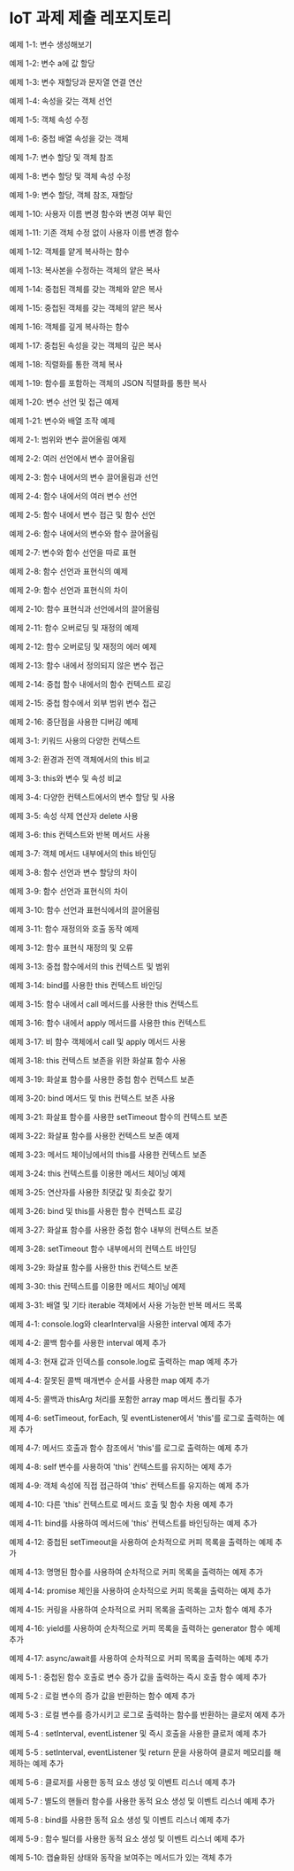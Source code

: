# IoT 과제 제출 레포지토리

예제 1-1: 변수 생성해보기

예제 1-2: 변수 a에 값 할당 

예제 1-3: 변수 재할당과 문자열 연결 연산

예제 1-4: 속성을 갖는 객체 선언

예제 1-5: 객체 속성 수정

예제 1-6: 중첩 배열 속성을 갖는 객체

예제 1-7: 변수 할당 및 객체 참조

예제 1-8: 변수 할당 및 객체 속성 수정

예제 1-9: 변수 할당, 객체 참조, 재할당

예제 1-10: 사용자 이름 변경 함수와 변경 여부 확인

예제 1-11: 기존 객체 수정 없이 사용자 이름 변경 함수

예제 1-12: 객체를 얕게 복사하는 함수

예제 1-13: 복사본을 수정하는 객체의 얕은 복사

예제 1-14: 중첩된 객체를 갖는 객체와 얕은 복사

예제 1-15: 중첩된 객체를 갖는 객체의 얕은 복사

예제 1-16: 객체를 깊게 복사하는 함수

예제 1-17: 중첩된 속성을 갖는 객체의 깊은 복사

예제 1-18: 직렬화를 통한 객체 복사

예제 1-19: 함수를 포함하는 객체의 JSON 직렬화를 통한 복사

예제 1-20: 변수 선언 및 접근 예제 

예제 1-21: 변수와 배열 조작 예제

예제 2-1: 범위와 변수 끌어올림 예제

예제 2-2: 여러 선언에서 변수 끌어올림

예제 2-3: 함수 내에서의 변수 끌어올림과 선언

예제 2-4: 함수 내에서의 여러 변수 선언

예제 2-5: 함수 내에서 변수 접근 및 함수 선언

예제 2-6: 함수 내에서의 변수와 함수 끌어올림

예제 2-7: 변수와 함수 선언을 따로 표현

예제 2-8: 함수 선언과 표현식의 예제

예제 2-9: 함수 선언과 표현식의 차이

예제 2-10: 함수 표현식과 선언에서의 끌어올림

예제 2-11: 함수 오버로딩 및 재정의 예제

예제 2-12: 함수 오버로딩 및 재정의 에러 예제

예제 2-13: 함수 내에서 정의되지 않은 변수 접근

예제 2-14: 중첩 함수 내에서의 함수 컨텍스트 로깅

예제 2-15: 중첩 함수에서 외부 범위 변수 접근

예제 2-16: 중단점을 사용한 디버깅 예제

예제 3-1: 키워드 사용의 다양한 컨텍스트

예제 3-2: 환경과 전역 객체에서의 this 비교

예제 3-3: this와 변수 및 속성 비교

예제 3-4: 다양한 컨텍스트에서의 변수 할당 및 사용

예제 3-5: 속성 삭제 연산자 delete 사용

예제 3-6: this 컨텍스트와 반복 메서드 사용

예제 3-7: 객체 메서드 내부에서의 this 바인딩

예제 3-8: 함수 선언과 변수 할당의 차이

예제 3-9: 함수 선언과 표현식의 차이

예제 3-10: 함수 선언과 표현식에서의 끌어올림

예제 3-11: 함수 재정의와 호출 동작 예제

예제 3-12: 함수 표현식 재정의 및 오류

예제 3-13: 중첩 함수에서의 this 컨텍스트 및 범위

예제 3-14: bind를 사용한 this 컨텍스트 바인딩

예제 3-15: 함수 내에서 call 메서드를 사용한 this 컨텍스트

예제 3-16: 함수 내에서 apply 메서드를 사용한 this 컨텍스트

예제 3-17: 비 함수 객체에서 call 및 apply 메서드 사용

예제 3-18: this 컨텍스트 보존을 위한 화살표 함수 사용

예제 3-19: 화살표 함수를 사용한 중첩 함수 컨텍스트 보존

예제 3-20: bind 메서드 및 this 컨텍스트 보존 사용

예제 3-21: 화살표 함수를 사용한 setTimeout 함수의 컨텍스트 보존

예제 3-22: 화살표 함수를 사용한 컨텍스트 보존 예제

예제 3-23: 메서드 체이닝에서의 this를 사용한 컨텍스트 보존

예제 3-24: this 컨텍스트를 이용한 메서드 체이닝 예제

예제 3-25: 연산자를 사용한 최댓값 및 최솟값 찾기

예제 3-26: bind 및 this를 사용한 함수 컨텍스트 로깅

예제 3-27: 화살표 함수를 사용한 중첩 함수 내부의 컨텍스트 보존

예제 3-28: setTimeout 함수 내부에서의 컨텍스트 바인딩

예제 3-29: 화살표 함수를 사용한 this 컨텍스트 보존

예제 3-30: this 컨텍스트를 이용한 메서드 체이닝 예제

예제 3-31: 배열 및 기타 iterable 객체에서 사용 가능한 반복 메서드 목록

예제 4-1: console.log와 clearInterval을 사용한 interval 예제 추가

예제 4-2: 콜백 함수를 사용한 interval 예제 추가

예제 4-3: 현재 값과 인덱스를 console.log로 출력하는 map 예제 추가

예제 4-4: 잘못된 콜백 매개변수 순서를 사용한 map 예제 추가

예제 4-5: 콜백과 thisArg 처리를 포함한 array map 메서드 폴리필 추가

예제 4-6: setTimeout, forEach, 및 eventListener에서 'this'를 로그로 출력하는 예제 추가

예제 4-7: 메서드 호출과 함수 참조에서 'this'를 로그로 출력하는 예제 추가

예제 4-8: self 변수를 사용하여 'this' 컨텍스트를 유지하는 예제 추가

예제 4-9: 객체 속성에 직접 접근하여 'this' 컨텍스트를 유지하는 예제 추가

예제 4-10: 다른 'this' 컨텍스트로 메서드 호출 및 함수 차용 예제 추가

예제 4-11: bind를 사용하여 메서드에 'this' 컨텍스트를 바인딩하는 예제 추가

예제 4-12: 중첩된 setTimeout을 사용하여 순차적으로 커피 목록을 출력하는 예제 추가

예제 4-13: 명명된 함수를 사용하여 순차적으로 커피 목록을 출력하는 예제 추가

예제 4-14: promise 체인을 사용하여 순차적으로 커피 목록을 출력하는 예제 추가

예제 4-15: 커링을 사용하여 순차적으로 커피 목록을 출력하는 고차 함수 예제 추가

예제 4-16: yield를 사용하여 순차적으로 커피 목록을 출력하는 generator 함수 예제 추가

예제 4-17: async/await를 사용하여 순차적으로 커피 목록을 출력하는 예제 추가

예제 5-1 : 중첩된 함수 호출로 변수 증가 값을 출력하는 즉시 호출 함수 예제 추가

예제 5-2 : 로컬 변수의 증가 값을 반환하는 함수 예제 추가

예제 5-3 : 로컬 변수를 증가시키고 로그로 출력하는 함수를 반환하는 클로저 예제 추가

예제 5-4 : setInterval, eventListener 및 즉시 호출을 사용한 클로저 예제 추가

예제 5-5 : setInterval, eventListener 및 return 문을 사용하여 클로저 메모리를 해제하는 예제 추가

예제 5-6 : 클로저를 사용한 동적 요소 생성 및 이벤트 리스너 예제 추가

예제 5-7 : 별도의 핸들러 함수를 사용한 동적 요소 생성 및 이벤트 리스너 예제 추가

예제 5-8 : bind를 사용한 동적 요소 생성 및 이벤트 리스너 예제 추가

예제 5-9 : 함수 빌더를 사용한 동적 요소 생성 및 이벤트 리스너 예제 추가

예제 5-10: 캡슐화된 상태와 동작을 보여주는 메서드가 있는 객체 추가